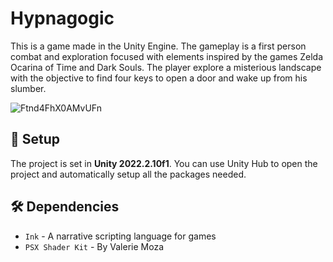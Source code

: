 # Hypnagogic

This is a game made in the Unity Engine. The gameplay is a first person combat and exploration focused with elements inspired by the games Zelda Ocarina of Time and Dark Souls. The player explore a misterious landscape with the objective to find four keys to open a door and wake up from his slumber. 

![Ftnd4FhX0AMvUFn](https://user-images.githubusercontent.com/31808534/233082063-1fca361c-b4d2-4738-a5db-7ca61480d362.jpg)

## 📁 Setup

The project is set in **Unity 2022.2.10f1**. You can use Unity Hub to open the project and automatically setup all the packages needed. 

## 🛠️ Dependencies 

* `Ink` - A narrative scripting language for games
* `PSX Shader Kit` - By Valerie Moza
